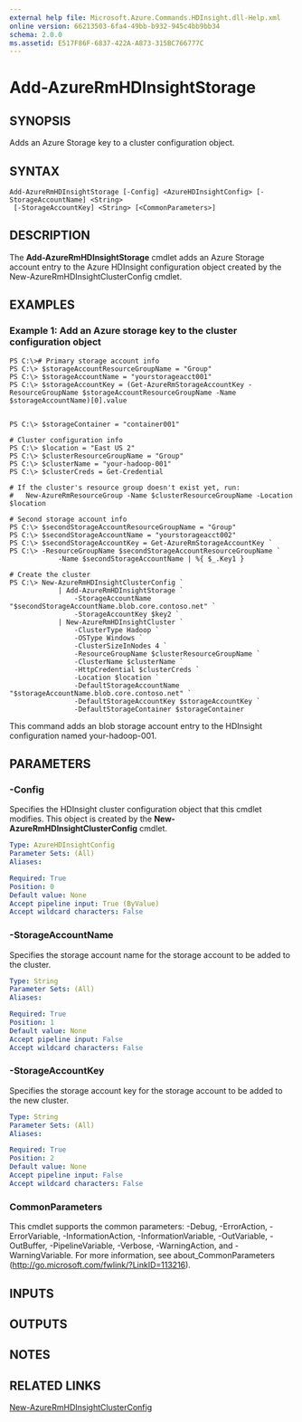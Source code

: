```yaml
---
external help file: Microsoft.Azure.Commands.HDInsight.dll-Help.xml
online version: 66213503-6fa4-49bb-b932-945c4bb9bb34
schema: 2.0.0
ms.assetid: E517F86F-6837-422A-A873-315BC766777C
---
```


# Add-AzureRmHDInsightStorage

## SYNOPSIS
Adds an Azure Storage key to a cluster configuration object.

## SYNTAX

```
Add-AzureRmHDInsightStorage [-Config] <AzureHDInsightConfig> [-StorageAccountName] <String>
 [-StorageAccountKey] <String> [<CommonParameters>]
```

## DESCRIPTION
The **Add-AzureRmHDInsightStorage** cmdlet adds an Azure Storage account entry to the Azure HDInsight configuration object created by the New-AzureRmHDInsightClusterConfig cmdlet.

## EXAMPLES

### Example 1: Add an Azure storage key to the cluster configuration object
```
PS C:\># Primary storage account info
PS C:\> $storageAccountResourceGroupName = "Group"
PS C:\> $storageAccountName = "yourstorageacct001"
PS C:\> $storageAccountKey = (Get-AzureRmStorageAccountKey -ResourceGroupName $storageAccountResourceGroupName -Name $storageAccountName)[0].value


PS C:\> $storageContainer = "container001"

# Cluster configuration info
PS C:\> $location = "East US 2"
PS C:\> $clusterResourceGroupName = "Group"
PS C:\> $clusterName = "your-hadoop-001"
PS C:\> $clusterCreds = Get-Credential

# If the cluster's resource group doesn't exist yet, run:
#   New-AzureRmResourceGroup -Name $clusterResourceGroupName -Location $location

# Second storage account info
PS C:\> $secondStorageAccountResourceGroupName = "Group"
PS C:\> $secondStorageAccountName = "yourstorageacct002"
PS C:\> $secondStorageAccountKey = Get-AzureRmStorageAccountKey `
PS C:\> -ResourceGroupName $secondStorageAccountResourceGroupName `
            -Name $secondStorageAccountName | %{ $_.Key1 }

# Create the cluster
PS C:\> New-AzureRmHDInsightClusterConfig `
            | Add-AzureRmHDInsightStorage `
                -StorageAccountName "$secondStorageAccountName.blob.core.contoso.net" `
                -StorageAccountKey $key2 `
            | New-AzureRmHDInsightCluster `
                -ClusterType Hadoop `
                -OSType Windows `
                -ClusterSizeInNodes 4 `
                -ResourceGroupName $clusterResourceGroupName `
                -ClusterName $clusterName `
                -HttpCredential $clusterCreds `
                -Location $location `
                -DefaultStorageAccountName "$storageAccountName.blob.core.contoso.net" `
                -DefaultStorageAccountKey $storageAccountKey `
                -DefaultStorageContainer $storageContainer
```

This command adds an blob storage account entry to the HDInsight configuration named your-hadoop-001.

## PARAMETERS

### -Config
Specifies the HDInsight cluster configuration object that this cmdlet modifies.
This object is created by the **New-AzureRmHDInsightClusterConfig** cmdlet.

```yaml
Type: AzureHDInsightConfig
Parameter Sets: (All)
Aliases: 

Required: True
Position: 0
Default value: None
Accept pipeline input: True (ByValue)
Accept wildcard characters: False
```

### -StorageAccountName
Specifies the storage account name for the storage account to be added to the cluster.

```yaml
Type: String
Parameter Sets: (All)
Aliases: 

Required: True
Position: 1
Default value: None
Accept pipeline input: False
Accept wildcard characters: False
```

### -StorageAccountKey
Specifies the storage account key for the storage account to be added to the new cluster.

```yaml
Type: String
Parameter Sets: (All)
Aliases: 

Required: True
Position: 2
Default value: None
Accept pipeline input: False
Accept wildcard characters: False
```

### CommonParameters
This cmdlet supports the common parameters: -Debug, -ErrorAction, -ErrorVariable, -InformationAction, -InformationVariable, -OutVariable, -OutBuffer, -PipelineVariable, -Verbose, -WarningAction, and -WarningVariable. For more information, see about_CommonParameters (http://go.microsoft.com/fwlink/?LinkID=113216).

## INPUTS

## OUTPUTS

## NOTES

## RELATED LINKS

[New-AzureRmHDInsightClusterConfig](.\New-AzureRmHDInsightClusterConfig.md)



